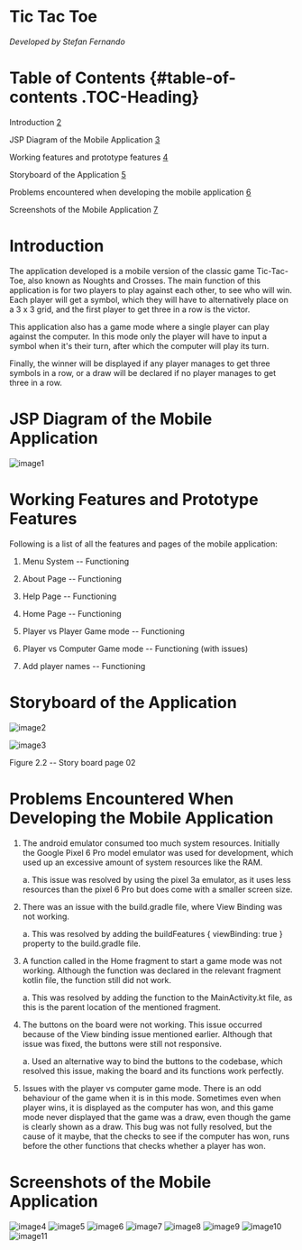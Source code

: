 # Tic Tac Toe
*Developed by Stefan Fernando*

# **Table of Contents** {#table-of-contents .TOC-Heading}

Introduction [2](#introduction)

JSP Diagram of the Mobile Application
[3](#jsp-diagram-of-the-mobile-application)

Working features and prototype features
[4](#working-features-and-prototype-features)

Storyboard of the Application
[5](#storyboard-of-the-application)

Problems encountered when developing the mobile application
[6](#problems-encountered-when-developing-the-mobile-application)

Screenshots of the Mobile Application
[7](#screenshots-of-the-mobile-application)

# Introduction

The application developed is a mobile version of the classic game
Tic-Tac-Toe, also known as Noughts and Crosses. The main function of
this application is for two players to play against each other, to see
who will win. Each player will get a symbol, which they will have to
alternatively place on a 3 x 3 grid, and the first player to get three
in a row is the victor.

This application also has a game mode where a single player can play
against the computer. In this mode only the player will have to input a
symbol when it's their turn, after which the computer will play its
turn.

Finally, the winner will be displayed if any player manages to get three
symbols in a row, or a draw will be declared if no player manages to get
three in a row.

# 

# JSP Diagram of the Mobile Application
![image1](https://github.com/stefan-the-great/TictacToeGame/assets/88985961/ffb98452-9578-4f1b-9104-c7df1d47b031)

# Working Features and Prototype Features

Following is a list of all the features and pages of the mobile
application:

1.  Menu System -- Functioning

2.  About Page -- Functioning

3.  Help Page -- Functioning

4.  Home Page -- Functioning

5.  Player vs Player Game mode -- Functioning

6.  Player vs Computer Game mode -- Functioning (with issues)

7.  Add player names -- Functioning

# Storyboard of the Application

![image2](https://github.com/stefan-the-great/TictacToeGame/assets/88985961/3b955ecc-2ef5-4e6f-9cae-67a76958a17b)

![image3](https://github.com/stefan-the-great/TictacToeGame/assets/88985961/59eff6c1-2808-48eb-b849-ac63815d7ff9)

Figure 2.2 -- Story board page 02

# Problems Encountered When Developing the Mobile Application

1.  The android emulator consumed too much system resources. Initially
    the Google Pixel 6 Pro model emulator was used for development,
    which used up an excessive amount of system resources like the RAM.

    a.  This issue was resolved by using the pixel 3a emulator, as it
        uses less resources than the pixel 6 Pro but does come with a
        smaller screen size.

2.  There was an issue with the build.gradle file, where View Binding
    was not working.

    a.  This was resolved by adding the buildFeatures { viewBinding:
        true } property to the build.gradle file.

3.  A function called in the Home fragment to start a game mode was not
    working. Although the function was declared in the relevant fragment
    kotlin file, the function still did not work.

    a.  This was resolved by adding the function to the MainActivity.kt
        file, as this is the parent location of the mentioned fragment.

4.  The buttons on the board were not working. This issue occurred
    because of the View binding issue mentioned earlier. Although that
    issue was fixed, the buttons were still not responsive.

    a.  Used an alternative way to bind the buttons to the codebase,
        which resolved this issue, making the board and its functions
        work perfectly.

5.  Issues with the player vs computer game mode. There is an odd
    behaviour of the game when it is in this mode. Sometimes even when
    player wins, it is displayed as the computer has won, and this game
    mode never displayed that the game was a draw, even though the game
    is clearly shown as a draw. This bug was not fully resolved, but the
    cause of it maybe, that the checks to see if the computer has won,
    runs before the other functions that checks whether a player has
    won.

# 

# Screenshots of the Mobile Application

![image4](https://github.com/stefan-the-great/TictacToeGame/assets/88985961/8bc0c783-be5a-42f5-a881-330c2d32d242)
![image5](https://github.com/stefan-the-great/TictacToeGame/assets/88985961/efa16b45-ace9-48a4-9db2-98edfd863e3f)
![image6](https://github.com/stefan-the-great/TictacToeGame/assets/88985961/5d5d7ce7-529b-48af-affe-040364639d37)
![image7](https://github.com/stefan-the-great/TictacToeGame/assets/88985961/2e4ed524-c913-4577-a0d2-0b058668b450)
![image8](https://github.com/stefan-the-great/TictacToeGame/assets/88985961/622719ba-745a-49f9-abc3-5f8012ed10d6)
![image9](https://github.com/stefan-the-great/TictacToeGame/assets/88985961/64fecf20-5bf7-4165-93c0-b5240e50294e)
![image10](https://github.com/stefan-the-great/TictacToeGame/assets/88985961/b2f9bf0c-f928-4cd8-bc69-0aee57563444)
![image11](https://github.com/stefan-the-great/TictacToeGame/assets/88985961/2fe779ab-01d6-4a80-b804-69772bed0eb4)

